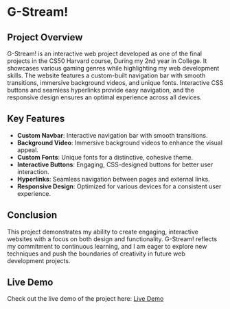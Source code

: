 # G-Stream!

## Project Overview

G-Stream! is an interactive web project developed as one of the final projects in the CS50 Harvard course, During my 2nd year in College. It showcases various gaming genres while highlighting my web development skills. The website features a custom-built navigation bar with smooth transitions, immersive background videos, and unique fonts. Interactive CSS buttons and seamless hyperlinks provide easy navigation, and the responsive design ensures an optimal experience across all devices.

## Key Features

- **Custom Navbar**: Interactive navigation bar with smooth transitions.
- **Background Video**: Immersive background videos to enhance the visual appeal.
- **Custom Fonts**: Unique fonts for a distinctive, cohesive theme.
- **Interactive Buttons**: Engaging, CSS-designed buttons for better user interaction.
- **Hyperlinks**: Seamless navigation between pages and external links.
- **Responsive Design**: Optimized for various devices for a consistent user experience.

## Conclusion

This project demonstrates my ability to create engaging, interactive websites with a focus on both design and functionality. G-Stream! reflects my commitment to continuous learning, and I am eager to explore new techniques and push the boundaries of creativity in future web development projects.

## Live Demo

Check out the live demo of the project here: [Live Demo](https://bloodwingv2.github.io/Website/)

